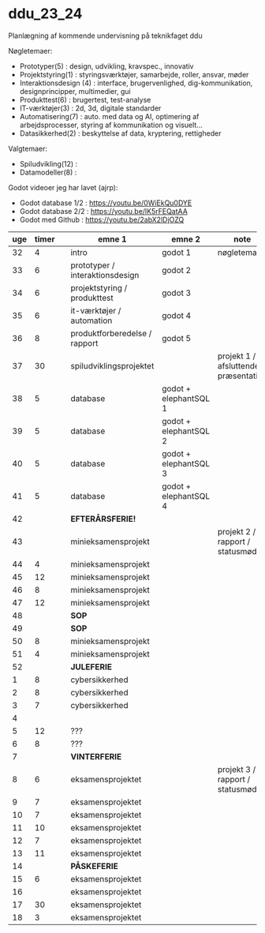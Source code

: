 # ddu_23_24

Planlægning af kommende undervisning på teknikfaget ddu

Nøgletemaer:
- Prototyper(5) : design, udvikling, kravspec., innovativ
- Projektstyring(1) : styringsværktøjer, samarbejde, roller, ansvar, møder
- Interaktionsdesign (4) : interface, brugervenlighed, dig-kommunikation, designprincipper, multimedier, gui
- Produkttest(6) : brugertest, test-analyse
- IT-værktøjer(3) : 2d, 3d, digitale standarder
- Automatisering(7) : auto. med data og AI, optimering af arbejdsprocesser, styring af kommunikation og visuelt...
- Datasikkerhed(2) : beskyttelse af data, kryptering, rettigheder

Valgtemaer:
- Spiludvikling(12) :
- Datamodeller(8) :


Godot videoer jeg har lavet (ajrp):
- Godot database 1/2 : https://youtu.be/0WiEkQu0DYE 
- Godot database 2/2 : https://youtu.be/lK5rFEQatAA
- Godot med Github : https://youtu.be/2abX2lDjOZQ


| **uge** | **timer** |   | **emne 1**                      | **emne 2**            | note                                 |
|---------|-----------|---|---------------------------------|-----------------------|--------------------------------------|
| 32      | 4         |   | intro                           | godot 1               | nøgletemaer                          |
| 33      | 6         |   | prototyper / interaktionsdesign | godot 2               |                                      |
| 34      | 6         |   | projektstyring / produkttest    | godot 3               |                                      |
| 35      | 6         |   | it-værktøjer / automation       | godot 4               |                                      |
| 36      | 8         |   | produktforberedelse / rapport   | godot 5               |                                      |
| 37      | 30       |   | spiludviklingsprojektet         |                       | projekt 1 / afsluttende præsentation |
| 38      | 5         |   | database                        | godot + elephantSQL 1 |                                      |
| 39      | 5         |   | database                        | godot + elephantSQL 2 |                                      |
| 40      | 5         |   | database                        | godot + elephantSQL 3 |                                      |
| 41      | 5         |   | database                        | godot + elephantSQL 4 |                                      |
| 42      |           |   | **EFTERÅRSFERIE!**              |                       |                                      |
| 43      |           |   | minieksamensprojekt             |                       | projekt 2 / rapport / statusmøder    |
| 44      | 4         |   | minieksamensprojekt             |                       |                                      |
| 45      | 12        |   | minieksamensprojekt             |                       |                                      |
| 46      | 8         |   | minieksamensprojekt             |                       |                                      |
| 47      | 12        |   | minieksamensprojekt             |                       |                                      |
| 48      |           |   | **SOP**                         |                       |                                      |
| 49      |           |   | **SOP**                         |                       |                                      |
| 50      | 8         |   | minieksamensprojekt             |                       |                                      |
| 51      | 4         |   | minieksamensprojekt             |                       |                                      |
| 52      |           |   | **JULEFERIE**                   |                       |                                      |
| 1       | 8         |   | cybersikkerhed                  |                       |                                      |
| 2       | 8         |   | cybersikkerhed                  |                       |                                      |
| 3       | 7         |   | cybersikkerhed                  |                       |                                      |
| 4       |           |   |                                 |                       |                                      |
| 5       | 12        |   | ???                             |                       |                                      |
| 6       | 8         |   | ???                             |                       |                                      |
| 7       |           |   | **VINTERFERIE**                 |                       |                                      |
| 8       | 6         |   | eksamensprojektet               |                       | projekt 3 / rapport / statusmøder    |
| 9       | 7         |   | eksamensprojektet               |                       |                                      |
| 10      | 7         |   | eksamensprojektet               |                       |                                      |
| 11      | 10        |   | eksamensprojektet               |                       |                                      |
| 12      | 7         |   | eksamensprojektet               |                       |                                      |
| 13      | 11        |   | eksamensprojektet               |                       |                                      |
| 14      |           |   | **PÅSKEFERIE**                  |                       |                                      |
| 15      | 6         |   | eksamensprojektet               |                       |                                      |
| 16      |           |   | eksamensprojektet               |                       |                                      |
| 17      | 30        |   | eksamensprojektet               |                       |                                      |
| 18      | 3         |   | eksamensprojektet               |                       |                                      |
